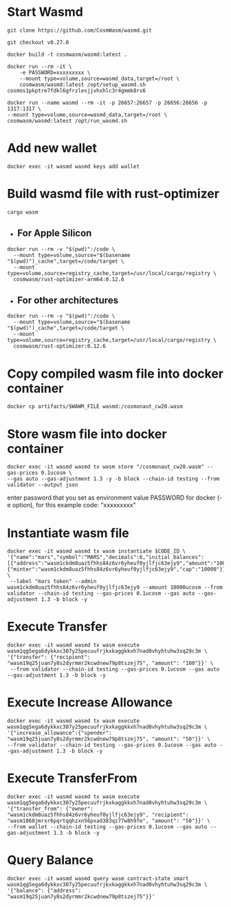 # Start Wasmd

```shell
git clone https://github.com/CosmWasm/wasmd.git

git checkout v0.27.0

docker build -t cosmwasm/wasmd:latest .

docker run --rm -it \
    -e PASSWORD=xxxxxxxxx \
    --mount type=volume,source=wasmd_data,target=/root \
    cosmwasm/wasmd:latest /opt/setup_wasmd.sh cosmos1pkptre7fdkl6gfrzlesjjvhxhlc3r4gmmk8rs6

docker run --name wasmd --rm -it -p 26657:26657 -p 26656:26656 -p 1317:1317 \
--mount type=volume,source=wasmd_data,target=/root \
cosmwasm/wasmd:latest /opt/run_wasmd.sh
```
# Add new wallet
```shell
docker exec -it wasmd wasmd keys add wallet
```

# Build wasmd file with rust-optimizer
```shell
cargo wasm
```
* ## For Apple Silicon
```shell
docker run --rm -v "$(pwd)":/code \
  --mount type=volume,source="$(basename "$(pwd)")_cache",target=/code/target \
  --mount type=volume,source=registry_cache,target=/usr/local/cargo/registry \
  cosmwasm/rust-optimizer-arm64:0.12.6
```

* ## For other architectures
```shell
docker run --rm -v "$(pwd)":/code \
  --mount type=volume,source="$(basename "$(pwd)")_cache",target=/code/target \
  --mount type=volume,source=registry_cache,target=/usr/local/cargo/registry \
  cosmwasm/rust-optimizer:0.12.6
```

# Copy compiled wasm file into docker container
```shell
docker cp artifacts/$WAWM_FILE wasmd:/cosmonaut_cw20.wasm
```

# Store wasm file into docker container
```shell
docker exec -it wasmd wasmd tx wasm store "/cosmonaut_cw20.wasm" --gas-prices 0.1ucosm \
--gas auto --gas-adjustment 1.3 -y -b block --chain-id testing --from validator --output json
```
enter password that you set as environment value PASSWORD for docker (-e option), for this example code: "xxxxxxxxx"

# Instantiate wasm file
```shell
docker exec -it wasmd wasmd tx wasm instantiate $CODE_ID \
'{"name":"mars","symbol":"MARS","decimals":6,"initial_balances":[{"address":"wasm1ckdm8uaz5fhhs84z6vr6yheuf0yjlfjc63ejy9","amount":"1000"}],"mint":{"minter":"wasm1ckdm8uaz5fhhs84z6vr6yheuf0yjlfjc63ejy9","cap":"10000"}}' \
 --label "mars token" --admin wasm1ckdm8uaz5fhhs84z6vr6yheuf0yjlfjc63ejy9 --amount 10000ucosm --from validator --chain-id testing --gas-prices 0.1ucosm --gas auto --gas-adjustment 1.3 -b block -y
```

# Execute Transfer
```shell
docker exec -it wasmd wasmd tx wasm execute wasm1qg5ega6dykkxc307y25pecuufrjkxkaggkkxh7nad0vhyhtuhw3sq29c3m \
'{"transfer": {"recipient": "wasm19q25juan7y8s2dyrmmr2kcwdnew79p8tszej75", "amount": "100"}}' \
 --from validator --chain-id testing --gas-prices 0.1ucosm --gas auto --gas-adjustment 1.3 -b block -y
```

# Execute Increase Allowance
```shell
docker exec -it wasmd wasmd tx wasm execute wasm1qg5ega6dykkxc307y25pecuufrjkxkaggkkxh7nad0vhyhtuhw3sq29c3m \
'{"increase_allowance":{"spender": "wasm19q25juan7y8s2dyrmmr2kcwdnew79p8tszej75", "amount": "50"}}' \
--from validator --chain-id testing --gas-prices 0.1ucosm --gas auto --gas-adjustment 1.3 -b block -y
```

# Execute TransferFrom
```shell
docker exec -it wasmd wasmd tx wasm execute wasm1qg5ega6dykkxc307y25pecuufrjkxkaggkkxh7nad0vhyhtuhw3sq29c3m \
'{"transfer_from": {"owner": "wasm1ckdm8uaz5fhhs84z6vr6yheuf0yjlfjc63ejy9", "recipient": "wasm1868jmrxr6pqrtqqhzxn56pxad383qz77w8h9fe", "amount": "50"}}' \
--from wallet --chain-id testing --gas-prices 0.1ucosm --gas auto --gas-adjustment 1.3 -b block -y
```

# Query Balance
```shell
docker exec -it wasmd wasmd query wasm contract-state smart wasm1qg5ega6dykkxc307y25pecuufrjkxkaggkkxh7nad0vhyhtuhw3sq29c3m \
'{"balance": {"address": "wasm19q25juan7y8s2dyrmmr2kcwdnew79p8tszej75"}}'
```
